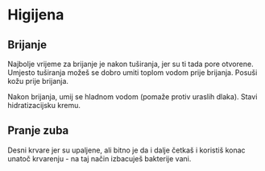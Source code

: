 # Higijena

## Brijanje

Najbolje vrijeme za brijanje je nakon tuširanja, jer su ti tada pore otvorene. Umjesto tuširanja možeš se dobro umiti toplom vodom prije brijanja. Posuši kožu prije brijanja.

Nakon brijanja, umij se hladnom vodom (pomaže protiv uraslih dlaka). Stavi hidratizacijsku kremu.

## Pranje zuba

Desni krvare jer su upaljene, ali bitno je da i dalje četkaš i koristiš konac unatoč krvarenju - na taj način izbacuješ bakterije vani.

